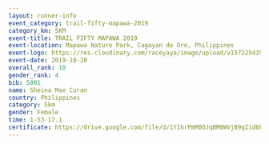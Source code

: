 ```yaml
---
layout: runner-info 
event_category: trail-fifty-mapawa-2019 
category_km: 5KM 
event-title: TRAIL FIFTY MAPAWA 2019  
event-location: Mapawa Nature Park, Cagayan de Oro, Philippines 
event-logo: https://res.cloudinary.com/raceyaya/image/upload/v1572254355/logo/trail-fifty-mapawa_fizjmb.jpg 
event-date: 2019-10-20 
overall_rank: 10
gender_rank: 4
bib: 5001
name: Sheina Mae Curan
country: Philippines
category: 5km
gender: Female
time: 1-53-17.1
certificate: https://drive.google.com/file/d/1Y1hrPmM0OJqBM0WVjB9qIid6Fk-edHN2/view?usp=sharing
---
```

